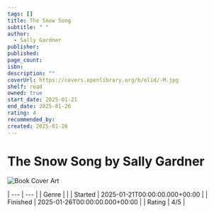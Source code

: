 ```yaml
---
tags: []
title: The Snow Song
subtitle: " "
author:
  - Sally Gardner
publisher: 
published: 
page_count: 
isbn: 
description: ""
coverUrl: https://covers.openlibrary.org/b/olid/-M.jpg
shelf: read
owned: true
start_date: 2025-01-21
end_date: 2025-01-26
rating: 4
recommended_by: 
created: 2025-01-26
---
```


# The Snow Song by Sally Gardner

![Book Cover Art](https://covers.openlibrary.org/b/olid/-M.jpg)


| --- | --- |
| Genre |  |
| Started | 2025-01-21T00:00:00.000+00:00 |
| Finished | 2025-01-26T00:00:00.000+00:00 |
| Rating | 4/5 |

